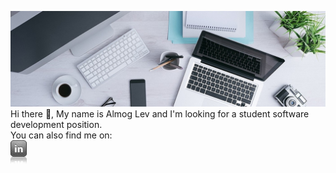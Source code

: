 ![](0.jpg)
Hi there 👋, My name is Almog Lev and I'm looking for a student software development position.  
You can also find me on:
<br>
[![Linkedin](linkedInIcon.png)](https://www.linkedin.com/in/almog-lev-2251131b1/)

<!--
**almoglev/almoglev** is a ✨ _special_ ✨ repository because its `README.md` (this file) appears on your GitHub profile.

Here are some ideas to get you started:

- 🔭 I’m currently working on ...
- 🌱 I’m currently learning ...
- 👯 I’m looking to collaborate on ...
- 🤔 I’m looking for help with ...
- 💬 Ask me about ...
- 📫 How to reach me: ...
- 😄 Pronouns: ...
- ⚡ Fun fact: ...
-->
